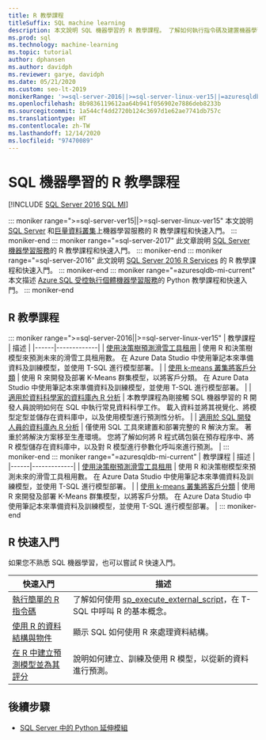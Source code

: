 ```yaml
---
title: R 教學課程
titleSuffix: SQL machine learning
description: 本文說明 SQL 機器學習的 R 教學課程。 了解如何執行指令碼及建置機器學習模型。
ms.prod: sql
ms.technology: machine-learning
ms.topic: tutorial
author: dphansen
ms.author: davidph
ms.reviewer: garye, davidph
ms.date: 05/21/2020
ms.custom: seo-lt-2019
monikerRange: '>=sql-server-2016||>=sql-server-linux-ver15||=azuresqldb-mi-current'
ms.openlocfilehash: 8b9836119612aa64b941f056902e7886deb8233b
ms.sourcegitcommit: 1a544cf4dd2720b124c3697d1e62ae7741db757c
ms.translationtype: HT
ms.contentlocale: zh-TW
ms.lasthandoff: 12/14/2020
ms.locfileid: "97470089"
---
```

# <a name="r-tutorials-for-sql-machine-learning"></a>SQL 機器學習的 R 教學課程
[!INCLUDE [SQL Server 2016 SQL MI](../../includes/applies-to-version/sqlserver2016-asdbmi.md)]

::: moniker range=">=sql-server-ver15||>=sql-server-linux-ver15"
本文說明 [SQL Server](../sql-server-machine-learning-services.md) 和[巨量資料叢集](../../big-data-cluster/machine-learning-services.md)上機器學習服務的 R 教學課程和快速入門。
::: moniker-end
::: moniker range="=sql-server-2017"
此文章說明 [SQL Server 機器學習服務](../sql-server-machine-learning-services.md)的 R 教學課程和快速入門。
::: moniker-end
::: moniker range="=sql-server-2016"
此文說明 [SQL Server 2016 R Services](../r/sql-server-r-services.md) 的 R 教學課程和快速入門。
::: moniker-end
::: moniker range="=azuresqldb-mi-current"
本文描述 [Azure SQL 受控執行個體機器學習服務](/azure/azure-sql/managed-instance/machine-learning-services-overview)的 Python 教學課程和快速入門。
::: moniker-end

<a name="bkmk_sqltutorials"></a>

## <a name="r-tutorials"></a>R 教學課程

::: moniker range=">=sql-server-2016||>=sql-server-linux-ver15"
| 教學課程 | 描述 |
|------|-------------|
| [使用決策樹預測滑雪工具租用](r-predictive-model-introduction.md) | 使用 R 和決策樹模型來預測未來的滑雪工具租用數。 在 Azure Data Studio 中使用筆記本來準備資料及訓練模型，並使用 T-SQL 進行模型部署。 |
| [使用 k-means 叢集將客戶分類](r-clustering-model-introduction.md) | 使用 R 來開發及部署 K-Means 群集模型，以將客戶分類。 在 Azure Data Studio 中使用筆記本來準備資料及訓練模型，並使用 T-SQL 進行模型部署。 |
| [適用於資料科學家的資料庫內 R 分析](../tutorials/walkthrough-data-science-end-to-end-walkthrough.md) | 本教學課程為剛接觸 SQL 機器學習的 R 開發人員說明如何在 SQL 中執行常見資料科學工作。 載入資料並將其視覺化、將模型定型並儲存在資料庫中，以及使用模型進行預測性分析。 |
| [適用於 SQL 開發人員的資料庫內 R 分析](../tutorials/r-taxi-classification-introduction.md) | 僅使用 SQL 工具來建置和部署完整的 R 解決方案。 著重於將解決方案移至生產環境。 您將了解如何將 R 程式碼包裝在預存程序中、將 R 模型儲存在資料庫中，以及對 R 模型進行參數化呼叫來進行預測。 |
::: moniker-end
::: moniker range="=azuresqldb-mi-current"
| 教學課程 | 描述 |
|------|-------------|
| [使用決策樹預測滑雪工具租用](r-predictive-model-introduction.md) | 使用 R 和決策樹模型來預測未來的滑雪工具租用數。 在 Azure Data Studio 中使用筆記本來準備資料及訓練模型，並使用 T-SQL 進行模型部署。 |
| [使用 k-means 叢集將客戶分類](r-clustering-model-introduction.md) | 使用 R 來開發及部署 K-Means 群集模型，以將客戶分類。 在 Azure Data Studio 中使用筆記本來準備資料及訓練模型，並使用 T-SQL 進行模型部署。 |
::: moniker-end

## <a name="r-quickstarts"></a>R 快速入門

如果您不熟悉 SQL 機器學習，也可以嘗試 R 快速入門。

| 快速入門 | 描述 |
|-|-|
| [執行簡單的 R 指令碼](quickstart-r-create-script.md) | 了解如何使用 [sp_execute_external_script](../../relational-databases/system-stored-procedures/sp-execute-external-script-transact-sql.md)，在 T-SQL 中呼叫 R 的基本概念。 |
| [使用 R 的資料結構與物件](quickstart-r-data-types-and-objects.md) | 顯示 SQL 如何使用 R 來處理資料結構。 |
| [在 R 中建立預測模型並為其評分](quickstart-r-data-types-and-objects.md) | 說明如何建立、訓練及使用 R 模型，以從新的資料進行預測。 |

## <a name="next-steps"></a>後續步驟

+ [SQL Server 中的 Python 延伸模組](../concepts/extension-r.md)
